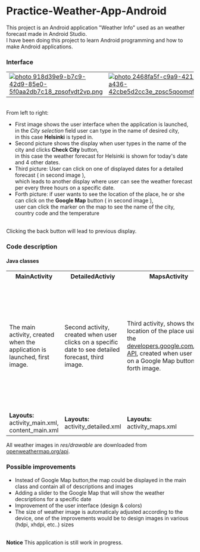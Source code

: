 # Practice-Weather-App-Android

This project is an Android application "Weather Info" used as an weather forecast made in Android Studio.<br>
I have been doing this project to learn Android programming and how to make Android applications.

<h3><b>Interface</b></h3>

<table style="width:100%">
  <tr>
    <td><a href="http://s1294.photobucket.com/user/DoVBid/media/918d39e9-b7c9-42d9-85e0-5f0aa2db7c18_zpsofvdt2vp.png.html" target="_blank"><img src="http://i1294.photobucket.com/albums/b604/DoVBid/918d39e9-b7c9-42d9-85e0-5f0aa2db7c18_zpsofvdt2vp.png" border="0" alt=" photo 918d39e9-b7c9-42d9-85e0-5f0aa2db7c18_zpsofvdt2vp.png"/></a></td>
    <td><a href="http://s1294.photobucket.com/user/DoVBid/media/2468fa5f-c9a9-4215-a436-42cbe5d2cc3e_zpsc5qoomqf.png.html" target="_blank"><img src="http://i1294.photobucket.com/albums/b604/DoVBid/2468fa5f-c9a9-4215-a436-42cbe5d2cc3e_zpsc5qoomqf.png" border="0" alt=" photo 2468fa5f-c9a9-4215-a436-42cbe5d2cc3e_zpsc5qoomqf.png"/></a></td>		
    <td><a href="http://s1294.photobucket.com/user/DoVBid/media/7116f4b2-1895-4e1a-9bd7-57f7938e1c32_zpsxca7a5nv.png.html" target="_blank"><img src="http://i1294.photobucket.com/albums/b604/DoVBid/7116f4b2-1895-4e1a-9bd7-57f7938e1c32_zpsxca7a5nv.png" border="0" alt=" photo 7116f4b2-1895-4e1a-9bd7-57f7938e1c32_zpsxca7a5nv.png"/></a></td>
    <td><a href="http://s1294.photobucket.com/user/DoVBid/media/065afc33-48ce-4df0-8556-6bcdb638999a_zpsbo3sqstq.png.html" target="_blank"><img src="http://i1294.photobucket.com/albums/b604/DoVBid/065afc33-48ce-4df0-8556-6bcdb638999a_zpsbo3sqstq.png" border="0" alt=" photo 065afc33-48ce-4df0-8556-6bcdb638999a_zpsbo3sqstq.png"/></a></td>
  </tr>
</table>

<br>
From left to right:<br>
<ul>
  <li>First image shows the user interface when the application is launched, <br>
      in the <i>City selection</i> field user can type in the name of desired city,<br>
      in this case <b>Helsinki</b> is typed in.</li>
  <li>Second picture shows the display when user types in the name of the city and clicks <b>Check City</b> button,<br>
    in this case the weather forecast for Helsinki is shown for today's date and 4 other dates.</li>
  <li>Third picture: User can click on one of displayed dates for a detailed forecast ( in second image ),<br>
   which leads to another display where user can see the weather forecast per every three hours on a specific date.</li>
  <li>Forth picture: if user wants to see the location of the place, he or she can click on the <b>Google Map</b> button ( in second image ),<br>
  user can click the marker on the map to see the name of the city, country code and the temperature</li>
</ul>
<br>
Clicking the back button will lead to previous display.

<h3>Code description</h3>

<h4>Java classes</h4>
<table>
  <tr>
    <th>MainActivity</th>
    <th>DetailedActiviy</th>
    <th>MapsActivity</th>
    <th>MyDBHandler</th>
    <th>MyGrid</th>
    <th>XMLParserJava</th>
  </tr>
  <tr>
    <td>The main activity, created when the application is launched, first image.</td>
    <td>Second activity, created when user clicks on a specific date to see detailed forecast, third image.</td>
    <td>Third activity, shows the location of the place using the <a href=https://developers.google.com/maps/>developers.google.com/maps API</a>, created when user clicks on a Google Map button, forth image.</td>
    <td>This class is used to handle the database (SQLite) of the application that contains descriptions, temperatures and the dates of a selected place, instantiated in the MainActivity class </td>
    <td>This class contains the data for the GridView, it gets the data from the MyDBHandler database, instantiated in the MainActivity class.</td>
    <td>This class is used to read the XML file from the <a href=http://openweathermap.org/api>openweathermap.org/api</a>, in a separate thread, and to save the desired informations from the page into the MyDBHandler database instantiated in the MainActivity class.
    </td>
  </tr>
  <tr>
    <td><b>Layouts:</b><br> activity_main.xml, content_main.xml</td>
    <td><b>Layouts:</b><br> activity_detailed.xml</td>		
    <td><b>Layouts:</b><br> activity_maps.xml</td>
    <td></td>
    <td><b>Layouts:</b><br> grid_single.xml</td>
    <td></td>
  </tr>
</table>
All weather images  in <i>res/drawable</i> are downloaded from <a href=http://openweathermap.org/api>openweathermap.org/api</a>.
<br/>
<h3>Possible improvements</h3>
<ul>
  <li>Instead of Google Map button,the map could be displayed in the main class and contain all of descriptions and images</li>
  <li>Adding a slider to the Google Map that will show the weather decsriptions for a specific date</li>
  <li>Improvement of the user interface (design & colors)</li>
  <li> The size of weather image is automaticaly adjusted according to the device, one of the improvements would be to design images in various (hdpi, xhdpi, etc..) sizes</li>
</ul>
<br/>
<strong>Notice</strong> This application is still work in progress.


